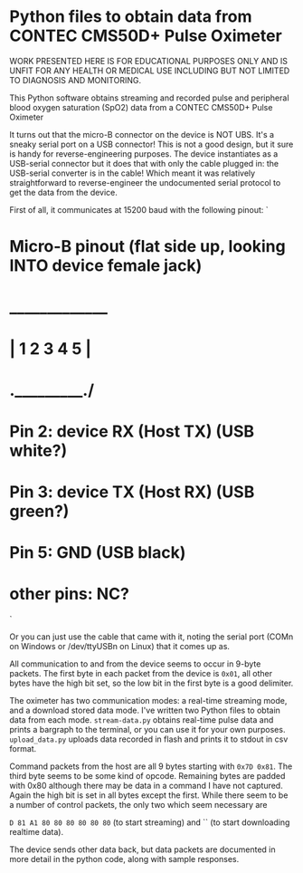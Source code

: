 # Python files to obtain data from CONTEC CMS50D+ Pulse Oximeter

WORK PRESENTED HERE IS FOR EDUCATIONAL PURPOSES ONLY AND IS UNFIT FOR
ANY HEALTH OR MEDICAL USE INCLUDING BUT NOT LIMITED TO DIAGNOSIS AND
MONITORING.

This Python software obtains streaming and recorded pulse and peripheral blood oxygen saturation (SpO2) data from a CONTEC CMS50D+ Pulse Oximeter

It turns out that the micro-B connector on the device is NOT UBS. It's
a sneaky serial port on a USB connector! This is not a good design,
but it sure is handy for reverse-engineering purposes. The device
instantiates as a USB-serial connector but it does that with
only the cable plugged in: the USB-serial converter is in the cable!
Which meant it was relatively straightforward to reverse-engineer the
undocumented serial protocol to get the data from the device.

First of all, it communicates at 15200 baud with the following pinout:
`
# Micro-B pinout (flat side up, looking INTO device female jack)
#
# _____________
# | 1 2 3 4 5 |   
# \._________./
#  
# Pin 2: device RX (Host TX) (USB white?)
# Pin 3: device TX (Host RX) (USB green?)
# Pin 5: GND                 (USB black)
# other pins: NC?
`

Or you can just use the cable that came with it, noting the serial port (COMn on Windows or /dev/ttyUSBn on Linux) that it comes up as.  

All communication to and from the device seems to occur in 9-byte
packets. The first byte in each packet from the device is `0x01`, all
other bytes have the high bit set, so the low bit in the first byte is
a good delimiter.

The oximeter has two communication modes: a real-time streaming mode,
and a download stored data mode. I've written two Python files to
obtain data from each mode. `stream-data.py` obtains real-time pulse
data and prints a bargraph to the terminal, or you can use it for your
own purposes. `upload_data.py` uploads data recorded in flash and prints it to stdout in csv format.

Command packets from the host are all 9 bytes starting with `0x7D
0x81`. The third byte seems to be some kind of opcode.  Remaining
bytes are padded with 0x80 although there may be data in a command I
have not captured. Again the high bit is set in all bytes except the
first. While there seem to be a number of control packets, the only
two which seem necessary are

`D 81 A1 80 80 80 80 80 80` (to start streaming) and `` (to start downloading realtime data).

The device sends other data back, but data packets are documented in
more detail in the python code, along with sample responses.

